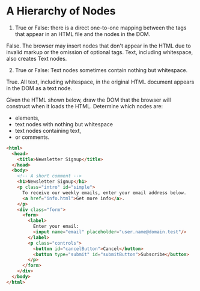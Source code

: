 # A Hierarchy of Nodes

1. True or False: there is a direct one-to-one mapping between the tags that appear in an HTML file and the nodes in the DOM.

False. The browser may insert nodes that don't appear in the HTML due to invalid markup or the omission of optional tags. Text, including whitespace, also creates Text nodes.

2. True or False: Text nodes sometimes contain nothing but whitespace.

True. All text, including whitespace, in the original HTML document appears in the DOM as a text node.

Given the HTML shown below, draw the DOM that the browser will construct when it loads the HTML. Determine which nodes are:

- elements,
- text nodes with nothing but whitespace
- text nodes containing text,
- or comments.

```html
<html>
  <head>
    <title>Newsletter Signup</title>
  </head>
  <body>
    <!-- A short comment -->
    <h1>Newsletter Signup</h1>
    <p class="intro" id="simple">
      To receive our weekly emails, enter your email address below.
      <a href="info.html">Get more info</a>.
    </p>
    <div class="form">
      <form>
        <label>
          Enter your email:
          <input name="email" placeholder="user.name@domain.test"/>
        </label>
        <p class="controls">
          <button id="cancelButton">Cancel</button>
          <button type="submit" id="submitButton">Subscribe</button>
        </p>
      </form>
    </div>
  </body>
</html>
```
